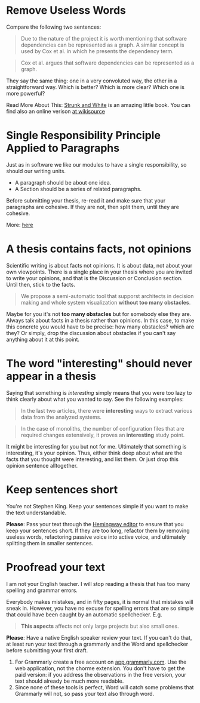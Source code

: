 
Remove Useless Words
===

Compare the following two sentences: 

 > Due to the nature of the project it is worth mentioning that software dependencies can be represented as a graph. A similar concept is used by Cox et al. in which he presents the dependency term.  
 
 > Cox et al. argues that software dependencies can be represented as a graph. 
 
They say the same thing: one in a very convoluted way, the other in a straightforward way. 
Which is better? Which is more clear? Which one is more powerful? 

Read More About This: [Strunk and White](https://www.amazon.com/Elements-Style-William-Strunk-Jr/dp/194564401X) is an amazing little book. You can find also an online verison [at wikisource](https://en.wikisource.org/wiki/The_Elements_of_Style) 

Single Responsibility Principle Applied to Paragraphs
===

Just as in software we like our modules to have a single responsibility, so should our writing units.
- A paragraph should be about one idea. 
- A Section should be a series of related paragraphs.

Before submitting your thesis, re-read it and make sure that your paragraphs 
are cohesive. If they are not, then split them, until they are cohesive. 

More: [here](http://www.academicpeds.org/espauthoring/page_11.htm)




A thesis contains facts, not opinions
====

Scientific writing is about facts not opinions. It is about data, not about your own viewpoints. There is a single place in your thesis where you are invited to write your opinions, and that is the Discussion or Conclusion section. Until then, stick to the facts. 

  > We propose a semi-automatic tool that supporst architects in decision making and whole system visualization **without too many obstacles**.

Maybe for you it's not **too many obstacles** but for somebody else they are. Always talk about facts in a thesis rather than opinions. In this case, to make this concrete you would have to be precise: how many obstacles? which are they? Or simply, drop the discussion about obstacles if you can't say anything about it at this point. 



The word "interesting" should never appear in a thesis
===
Saying that something is *interesting* simply means that you were too lazy to think clearly about what you wanted to say. 
See the following examples: 

  > In the last two articles, there were **interesting** ways to extract various data from the analyzed systems.

  > In the case of monoliths, the number of configuration files that are required changes extensively, it proves an **interesting** study point. 

It might be interesting for you but not for me. Ultimately that something is interesting, it's your opinion. Thus, either think deep about what are the facts that you thought were interesting, and list them. Or just drop this opinion sentence alltogether.


Keep sentences short
===

You're not Stephen King. Keep your sentences simple if you
want to make the text understandable.

**Please**: Pass your text through the [Hemingway editor](http://www.hemingwayapp.com/)
to ensure that you keep your sentences short. If they are too long, 
refactor them by removing useless words, refactoring passive voice into 
active voice, and ultimately splitting them in smaller sentences. 


Proofread your text
===

I am not your English teacher. I will stop reading a thesis that has too 
many spelling and grammar errors. 

Everybody makes mistakes, and in fifty pages, it is normal that mistakes 
will sneak in. However, you have no excuse for spelling errors that
are so simple that could have been caught by an automatic spellchecker. 
E.g.

> __This aspects__ affects not only large projects but also small ones.



**Please**: Have a native English speaker review your text. If you can't 
do that, at least run your text through a grammarly and the Word and spellchecker 
before submitting your first draft. 
1. For Grammarly create a free account on [app.grammarly.com](app.grammarly.com).
Use the web application, not the chorme extension. You don't have to get the 
paid version: if you address the observations in the free version, your text
should already be much more readable. 
2. Since none of these tools is perfect, Word will catch some problems that 
Grammarly will not, so pass your text also through word. 






